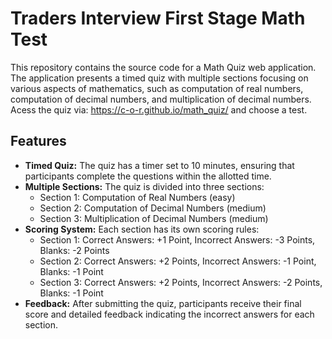 

# Traders Interview First Stage Math Test

This repository contains the source code for a Math Quiz web application. The application presents a timed quiz with multiple sections focusing on various aspects of mathematics, such as computation of real numbers, computation of decimal numbers, and multiplication of decimal numbers. Acess the quiz via:  https://c-o-r.github.io/math_quiz/ and choose a test.

## Features

- **Timed Quiz:** The quiz has a timer set to 10 minutes, ensuring that participants complete the questions within the allotted time.
- **Multiple Sections:** The quiz is divided into three sections:
  - Section 1: Computation of Real Numbers (easy)
  - Section 2: Computation of Decimal Numbers (medium)
  - Section 3: Multiplication of Decimal Numbers (medium)
- **Scoring System:** Each section has its own scoring rules:
  - Section 1: Correct Answers: +1 Point, Incorrect Answers: -3 Points, Blanks: -2 Points
  - Section 2: Correct Answers: +2 Points, Incorrect Answers: -1 Point, Blanks: -1 Point
  - Section 3: Correct Answers: +2 Points, Incorrect Answers: -2 Points, Blanks: -1 Point
- **Feedback:** After submitting the quiz, participants receive their final score and detailed feedback indicating the incorrect answers for each section.
